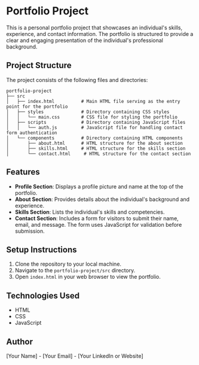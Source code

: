 # Portfolio Project

This is a personal portfolio project that showcases an individual's skills, experience, and contact information. The portfolio is structured to provide a clear and engaging presentation of the individual's professional background.

## Project Structure

The project consists of the following files and directories:

```
portfolio-project
├── src
│   ├── index.html          # Main HTML file serving as the entry point for the portfolio
│   ├── styles              # Directory containing CSS styles
│   │   └── main.css        # CSS file for styling the portfolio
│   ├── scripts             # Directory containing JavaScript files
│   │   └── auth.js         # JavaScript file for handling contact form authentication
│   └── components          # Directory containing HTML components
│       ├── about.html      # HTML structure for the about section
│       ├── skills.html     # HTML structure for the skills section
│       └── contact.html     # HTML structure for the contact section
```

## Features

- **Profile Section**: Displays a profile picture and name at the top of the portfolio.
- **About Section**: Provides details about the individual's background and experience.
- **Skills Section**: Lists the individual's skills and competencies.
- **Contact Section**: Includes a form for visitors to submit their name, email, and message. The form uses JavaScript for validation before submission.

## Setup Instructions

1. Clone the repository to your local machine.
2. Navigate to the `portfolio-project/src` directory.
3. Open `index.html` in your web browser to view the portfolio.

## Technologies Used

- HTML
- CSS
- JavaScript

## Author

[Your Name] - [Your Email] - [Your LinkedIn or Website]
